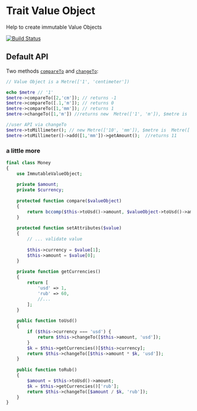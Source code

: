 # Trait Value Object
Help to create immutable Value Objects

[![Build Status](https://travis-ci.org/githubjeka/value-object.svg?branch=master)](https://travis-ci.org/githubjeka/value-object)

## Default API

Two methods [`compareTo`](https://github.com/githubjeka/value-object/blob/master/src/ImmutableValueObject.php#L64-L86) 
and [`changeTo`](https://github.com/githubjeka/value-object/blob/master/src/ImmutableValueObject.php#L64-L86):

```php
// Value Object is a Metre(['1', 'centimeter'])

echo $metre // '1'
$metre->compareTo([2,'cm']); // returns -1
$metre->compareTo([.1,'m']); // returns 0
$metre->compareTo([1,'mm']); // returns 1
$metre->changeTo([1,'m']) //returns new  Metre(['1', 'm']), $metre is  Metre(['1', 'centimeter'])

//user API via changeTo
$metre->toMillimeter(); // new Metre(['10', 'mm']), $metre is  Metre(['1', 'centimeter'])
$metre->toMillimeter()->add([1,'mm'])->getAmount();  //returns 11
```

### a little more

```php
final class Money
{
    use ImmutableValueObject;
    
    private $amount;
    private $currency;
        
    protected function compare($valueObject)
    {
        return bccomp($this->toUsd()->amount, $valueObject->toUsd()->amount);
    }
    
    protected function setAttributes($value)
    {
        // ... validate value
        
        $this->currency = $value[1];
        $this->amount = $value[0];
    }
    
    private function getCurrencies()
    {
        return [
            'usd' => 1,
            'rub' => 60,
            //...
        ];
    }
    
    public function toUsd()
    {
        if ($this->currency === 'usd') {
            return $this->changeTo([$this->amount, 'usd']);
        }        
        $k = $this->getCurrencies()[$this->currency];
        return $this->changeTo([$this->amount * $k, 'usd']);
    }
    
    public function toRub()
    {            
        $amount = $this->toUsd()->amount;
        $k = $this->getCurrencies()['rub'];
        return $this->changeTo([$amount / $k, 'rub']);
    }
}
```
